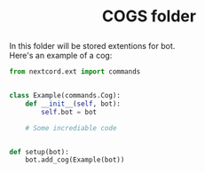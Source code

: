 # <p align="center">**COGS folder**</p>
In this folder will be stored extentions for bot. <br>
Here's an example of a cog:

```python
from nextcord.ext import commands


class Example(commands.Cog):
    def __init__(self, bot):
        self.bot = bot

    # Some incrediable code


def setup(bot):
    bot.add_cog(Example(bot))
```
